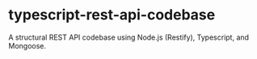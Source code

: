 # typescript-rest-api-codebase
A structural REST API codebase using Node.js (Restify), Typescript, and Mongoose.
